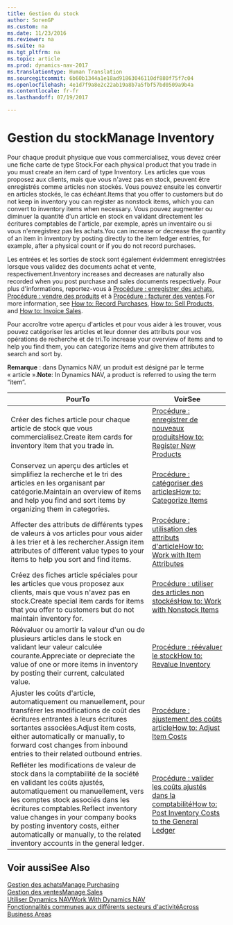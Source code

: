```yaml
---
title: Gestion du stock
author: SorenGP
ms.custom: na
ms.date: 11/23/2016
ms.reviewer: na
ms.suite: na
ms.tgt_pltfrm: na
ms.topic: article
ms.prod: dynamics-nav-2017
ms.translationtype: Human Translation
ms.sourcegitcommit: 6b60b1344a1e18ad91863046110df880f75f7c04
ms.openlocfilehash: 4e1d7f9a8e2c22ab19a8b7a5fbf57bd0509a9b4a
ms.contentlocale: fr-fr
ms.lasthandoff: 07/19/2017

---
```


# <a name="manage-inventory"></a><span data-ttu-id="7e9bb-102">Gestion du stock</span><span class="sxs-lookup"><span data-stu-id="7e9bb-102">Manage Inventory</span></span>
<span data-ttu-id="7e9bb-103">Pour chaque produit physique que vous commercialisez, vous devez créer une fiche carte de type Stock.</span><span class="sxs-lookup"><span data-stu-id="7e9bb-103">For each physical product that you trade in you must create an item card of type Inventory.</span></span> <span data-ttu-id="7e9bb-104">Les articles que vous proposez aux clients, mais que vous n'avez pas en stock, peuvent être enregistrés comme articles non stockés. Vous pouvez ensuite les convertir en articles stockés, le cas échéant.</span><span class="sxs-lookup"><span data-stu-id="7e9bb-104">Items that you offer to customers but do not keep in inventory you can register as nonstock items, which you can convert to inventory items when necessary.</span></span> <span data-ttu-id="7e9bb-105">Vous pouvez augmenter ou diminuer la quantité d'un article en stock en validant directement les écritures comptables de l'article, par exemple, après un inventaire ou si vous n'enregistrez pas les achats.</span><span class="sxs-lookup"><span data-stu-id="7e9bb-105">You can increase or decrease the quantity of an item in inventory by posting directly to the item ledger entries, for example, after a physical count or if you do not record purchases.</span></span>

<span data-ttu-id="7e9bb-106">Les entrées et les sorties de stock sont également évidemment enregistrées lorsque vous validez des documents achat et vente, respectivement.</span><span class="sxs-lookup"><span data-stu-id="7e9bb-106">Inventory increases and decreases are naturally also recorded when you post purchase and sales documents respectively.</span></span> <span data-ttu-id="7e9bb-107">Pour plus d'informations, reportez-vous à [Procédure : enregistrer des achats](purchasing-how-record-purchases.md), [Procédure : vendre des produits](sales-how-sell-products.md) et à [Procédure : facturer des ventes](sales-how-invoice-sales.md).</span><span class="sxs-lookup"><span data-stu-id="7e9bb-107">For more information, see [How to: Record Purchases](purchasing-how-record-purchases.md), [How to: Sell Products](sales-how-sell-products.md), and [How to: Invoice Sales](sales-how-invoice-sales.md).</span></span>

<span data-ttu-id="7e9bb-108">Pour accroître votre aperçu d'articles et pour vous aider à les trouver, vous pouvez catégoriser les articles et leur donner des attributs pour vos opérations de recherche et de tri.</span><span class="sxs-lookup"><span data-stu-id="7e9bb-108">To increase your overview of items and to help you find them, you can categorize items and give them attributes to search and sort by.</span></span>   

<span data-ttu-id="7e9bb-109">**Remarque** : dans Dynamics NAV, un produit est désigné par le terme « article ».</span><span class="sxs-lookup"><span data-stu-id="7e9bb-109">**Note**: In Dynamics NAV, a product is referred to using the term “item”.</span></span>

|<span data-ttu-id="7e9bb-110">Pour</span><span class="sxs-lookup"><span data-stu-id="7e9bb-110">To</span></span> |<span data-ttu-id="7e9bb-111">Voir</span><span class="sxs-lookup"><span data-stu-id="7e9bb-111">See</span></span> |
|---|----|
|<span data-ttu-id="7e9bb-112">Créer des fiches article pour chaque article de stock que vous commercialisez.</span><span class="sxs-lookup"><span data-stu-id="7e9bb-112">Create item cards for inventory item that you trade in.</span></span>|[<span data-ttu-id="7e9bb-113">Procédure : enregistrer de nouveaux produits</span><span class="sxs-lookup"><span data-stu-id="7e9bb-113">How to: Register New Products</span></span>](inventory-how-register-new-products.md)|
|<span data-ttu-id="7e9bb-114">Conservez un aperçu des articles et simplifiez la recherche et le tri des articles en les organisant par catégorie.</span><span class="sxs-lookup"><span data-stu-id="7e9bb-114">Maintain an overview of items and help you find and sort items by organizing them in categories.</span></span>|[<span data-ttu-id="7e9bb-115">Procédure : catégoriser des articles</span><span class="sxs-lookup"><span data-stu-id="7e9bb-115">How to: Categorize Items</span></span>](inventory-how-categorize-items.md)|  
|<span data-ttu-id="7e9bb-116">Affecter des attributs de différents types de valeurs à vos articles pour vous aider à les trier et à les rechercher.</span><span class="sxs-lookup"><span data-stu-id="7e9bb-116">Assign item attributes of different value types to your items to help you sort and find items.</span></span>|[<span data-ttu-id="7e9bb-117">Procédure : utilisation des attributs d'article</span><span class="sxs-lookup"><span data-stu-id="7e9bb-117">How to: Work with Item Attributes</span></span>](inventory-how-work-item-attributes.md)|
|<span data-ttu-id="7e9bb-118">Créez des fiches article spéciales pour les articles que vous proposez aux clients, mais que vous n'avez pas en stock.</span><span class="sxs-lookup"><span data-stu-id="7e9bb-118">Create special item cards for items that you offer to customers but do not maintain inventory for.</span></span>|[<span data-ttu-id="7e9bb-119">Procédure : utiliser des articles non stockés</span><span class="sxs-lookup"><span data-stu-id="7e9bb-119">How to: Work with Nonstock Items</span></span>](inventory-how-work-nonstock-items.md)|
|<span data-ttu-id="7e9bb-120">Réévaluer ou amortir la valeur d'un ou de plusieurs articles dans le stock en validant leur valeur calculée courante.</span><span class="sxs-lookup"><span data-stu-id="7e9bb-120">Appreciate or depreciate the value of one or more items in inventory by posting their current, calculated value.</span></span>|[<span data-ttu-id="7e9bb-121">Procédure : réévaluer le stock</span><span class="sxs-lookup"><span data-stu-id="7e9bb-121">How to: Revalue Inventory</span></span>](inventory-how-revalue-inventory.md)|
|<span data-ttu-id="7e9bb-122">Ajuster les coûts d'article, automatiquement ou manuellement, pour transférer les modifications de coût des écritures entrantes à leurs écritures sortantes associées.</span><span class="sxs-lookup"><span data-stu-id="7e9bb-122">Adjust item costs, either automatically or manually, to forward cost changes from inbound entries to their related outbound entries.</span></span>|[<span data-ttu-id="7e9bb-123">Procédure : ajustement des coûts article</span><span class="sxs-lookup"><span data-stu-id="7e9bb-123">How to: Adjust Item Costs</span></span>](inventory-how-adjust-item-costs.md)|
|<span data-ttu-id="7e9bb-124">Refléter les modifications de valeur de stock dans la comptabilité de la société en validant les coûts ajustés, automatiquement ou manuellement, vers les comptes stock associés dans les écritures comptables.</span><span class="sxs-lookup"><span data-stu-id="7e9bb-124">Reflect inventory value changes in your company books by posting inventory costs, either automatically or manually, to the related inventory accounts in the general ledger.</span></span>|[<span data-ttu-id="7e9bb-125">Procédure : valider les coûts ajustés dans la comptabilité</span><span class="sxs-lookup"><span data-stu-id="7e9bb-125">How to: Post Inventory Costs to the General Ledger</span></span>](inventory-how-post-inventory-cost-gl.md)|

## <a name="see-also"></a><span data-ttu-id="7e9bb-126">Voir aussi</span><span class="sxs-lookup"><span data-stu-id="7e9bb-126">See Also</span></span>  
[<span data-ttu-id="7e9bb-127">Gestion des achats</span><span class="sxs-lookup"><span data-stu-id="7e9bb-127">Manage Purchasing</span></span>](purchasing-manage-purchasing.md)  
[<span data-ttu-id="7e9bb-128">Gestion des ventes</span><span class="sxs-lookup"><span data-stu-id="7e9bb-128">Manage Sales</span></span>](sales-manage-sales.md)  
[<span data-ttu-id="7e9bb-129">Utiliser Dynamics NAV</span><span class="sxs-lookup"><span data-stu-id="7e9bb-129">Work With Dynamics NAV</span></span>](ui-work-product.md)  
[<span data-ttu-id="7e9bb-130">Fonctionnalités communes aux différents secteurs d'activité</span><span class="sxs-lookup"><span data-stu-id="7e9bb-130">Across Business Areas</span></span>](ui-across-business-areas.md)

